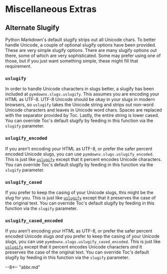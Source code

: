 # Miscellaneous Extras

## Alternate Slugify

Python Markdown's default slugify strips out all Unicode chars. To better handle Unicode, a couple of optional slugify options have been provided. These are very simple slugify options. There are many slugify options out there, some of which are very sophisticated. Some may prefer using one of those, but if you just want something simple, these might fill that requirement.

### `uslugify`

In order to handle Unicode characters in slugs better, a slugify has been included at `pymdownx.slugs.uslugify`. This assumes you are encoding your HTML as UTF-8.  UTF-8 Unicode should be okay in your slugs in modern browsers, so `uslugify` takes the Unicode string and strips out non-word Unicode characters and leaves in Unicode word chars. Spaces are replaced with the separator provided by Toc.  Lastly, the entire string is lower cased. You can override Toc's default slugify by feeding in this function via the `slugify` parameter.

### `uslugify_encoded`

If you aren't encoding your HTML as UTF-8, or prefer the safer percent encoded Unicode slugs, you can use `pymdownx.slugs.uslugify_encoded`. This is just like [`uslugify`](#uslugify) except that it percent encodes Unicode characters. You can override Toc's default slugify by feeding in this function via the `slugify` parameter.

### `uslugify_cased`

If you prefer to keep the casing of your Unicode slugs, this might be the slug for you. This is just like [`uslugify`](#uslugify) except that it preserves the case of the original text. You can override Toc's default slugify by feeding in this function via the `slugify` parameter.

### `uslugify_cased_encoded`

If you aren't encoding your HTML as UTF-8, or prefer the safer percent encoded Unicode slugs *and* you prefer to keep the casing of your Unicode slugs, you can use `pymdownx.slugs.uslugify_cased_encoded`. This is just like [`uslugify`](#uslugify) except that it percent encodes Unicode characters *and* it preserves the case of the original text. You can override Toc's default slugify by feeding in this function via the `slugify` parameter.

--8<-- "abbr.md"
